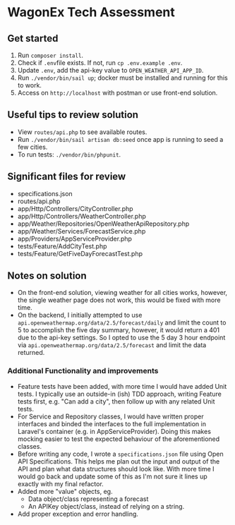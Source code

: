 # WagonEx Tech Assessment

## Get started

1. Run `composer install`.
2. Check if `.env`file exists. If not, run `cp .env.example .env`.
3. Update `.env`, add the api-key value to `OPEN_WEATHER_API_APP_ID`.
2. Run `./vendor/bin/sail up`; docker must be installed and running for this to work.
3. Access on `http://localhost` with postman or use front-end solution.

## Useful tips to review solution

- View `routes/api.php` to see available routes.
- Run `./vendor/bin/sail artisan db:seed` once app is running to seed a few cities.
- To run tests: `./vendor/bin/phpunit`.

## Significant files for review
  - specifications.json
  - routes/api.php
  - app/Http/Controllers/CityController.php
  - app/Http/Controllers/WeatherController.php
  - app/Weather/Repositories/OpenWeatherApiRepository.php
  - app/Weather/Services/ForecastService.php
  - app/Providers/AppServiceProvider.php
  - tests/Feature/AddCityTest.php
  - tests/Feature/GetFiveDayForecastTest.php

## Notes on solution

- On the front-end solution, viewing weather for all cities works, however, the single weather page does not work, this would be fixed with more time.
- On the backend, I initially attempted to use `api.openweathermap.org/data/2.5/forecast/daily` and limit the count to 5 to accomplish the five day summary, however, it would return a 401 due to the api-key settings. So I opted to use the 5 day 3 hour endpoint via `api.openweathermap.org/data/2.5/forecast` and limit the data returned.

### Additional Functionality and improvements

- Feature tests have been added, with more time I would have added Unit tests. I typically use an outside-in (ish) TDD approach, writing Feature tests first, e.g. "Can add a city", then follow up with any related Unit tests.
- For Service and Repository classes, I would have written proper interfaces and binded the interfaces to the full implementation in Laravel's container (e.g. in AppServiceProvider). Doing this makes mocking easier to test the expected behaviour of the aforementioned classes.
- Before writing any code, I wrote a `specifications.json` file using Open API Specifications. This helps me plan out the input and output of the API and plan what data structures should look like. With more time I would go back and update some of this as I'm not sure it lines up exactly with my final refactor.
- Added more "value" objects, eg. 
  - Data object/class representing a forecast
  - An APIKey object/class, instead of relying on a string.
- Add proper exception and error handling.
